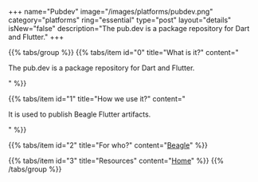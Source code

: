 +++
name="Pubdev"
image="/images/platforms/pubdev.png"
category="platforms"
ring="essential"
type="post"
layout="details"
isNew="false"
description="The pub.dev is a package repository for Dart and Flutter."
+++

{{% tabs/group %}}
  {{% tabs/item id="0" title="What is it?" content="<p>The pub.dev is a package repository for Dart and Flutter.</p>" %}}

  {{% tabs/item id="1" title="How we use it?" content="<p>It is used to publish Beagle Flutter artifacts.</p>" %}}

  {{% tabs/item id="2" title="For who?" content="<a href='https://usebeagle.io/' target='_blank'>Beagle</a>" %}}

  {{% tabs/item id="3" title="Resources" content="<a href='https://pub.dev/' target='_blank'>Home</a>" %}}
{{% /tabs/group %}}
